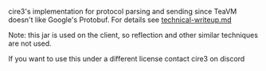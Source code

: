 cire3's implementation for protocol parsing and sending since TeaVM doesn't like Google's Protobuf.
For details see [technical-writeup.md](https://github.com/The-Resent-Team/Prelude-Protocol/technical-writeup.md)

Note: this jar is used on the client, so reflection and other similar techniques are not used.

If you want to use this under a different license contact cire3 on discord